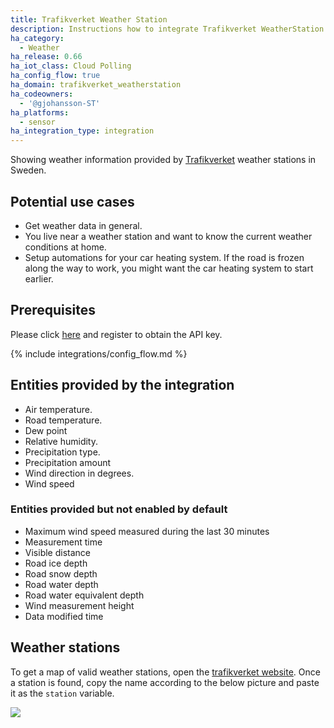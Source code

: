 ```yaml
---
title: Trafikverket Weather Station
description: Instructions how to integrate Trafikverket WeatherStation within Home Assistant.
ha_category:
  - Weather
ha_release: 0.66
ha_iot_class: Cloud Polling
ha_config_flow: true
ha_domain: trafikverket_weatherstation
ha_codeowners:
  - '@gjohansson-ST'
ha_platforms:
  - sensor
ha_integration_type: integration
---
```


Showing weather information provided by [Trafikverket](https://www.trafikverket.se/) weather stations in Sweden.

## Potential use cases

- Get weather data in general.
- You live near a weather station and want to know the current weather conditions at home.
- Setup automations for your car heating system. If the road is frozen along the way to work, you might want the car heating system to start earlier.

## Prerequisites

Please click [here](https://data.trafikverket.se/home) and register to obtain the API key.

{% include integrations/config_flow.md %}

## Entities provided by the integration
- Air temperature.
- Road temperature.
- Dew point
- Relative humidity.
- Precipitation type.
- Precipitation amount
- Wind direction in degrees.
- Wind speed

### Entities provided but not enabled by default
- Maximum wind speed measured during the last 30 minutes
- Measurement time
- Visible distance
- Road ice depth
- Road snow depth
- Road water depth
- Road water equivalent depth
- Wind measurement height
- Data modified time 

## Weather stations

To get a map of valid weather stations, open the [trafikverket website](https://www.trafikverket.se/trafikinformation/vag/?map_x=473143.67679&map_y=6622458.53332&map_z=2&map_l=100000001000000). Once a station is found, copy the name according to the below picture and paste it as the `station` variable.

<p class='img'>
  <img src='/images/screenshots/get_trafikverket_weather_station_example.png' />
</p>
